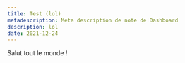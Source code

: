 ```yaml
---
title: Test (lol)
metadescription: Meta description de note de Dashboard
description: lol
date: 2021-12-24
---
```


Salut tout le monde !
